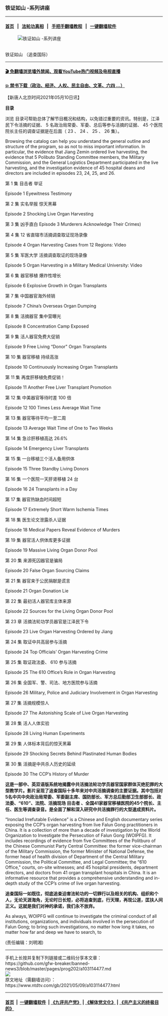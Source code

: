 ### 铁证如山 -系列讲座
------------------------

#### [首页](https://github.com/gfw-breaker/banned-news3/blob/master/README.md) &nbsp;&nbsp;|&nbsp;&nbsp; [法轮功真相](https://github.com/begood0513/basic/blob/master/README.md)  &nbsp;&nbsp;|&nbsp;&nbsp; [手把手翻墙教程](https://github.com/gfw-breaker/guides/wiki)  &nbsp;&nbsp;|&nbsp;&nbsp; [一键翻墙软件](https://github.com/gfw-breaker/nogfw/blob/master/README.md)  



<div><div class="featured_image">
 <figure>
  <img alt="铁证如山 -系列讲座" src="https://i.ntdtv.com/assets/uploads/2021/05/ef328d428492962a860cb0256f65835c-800x450.jpg"/>
 </figure><br/>
 <span class="caption">
  铁证如山 （追查国际）
 </span>
</div>
</div><hr/>

#### [ 🎬  免翻墙浏览墙外禁闻、观看YouTube热门视频及电视直播](https://github.com/gfw-breaker/HelloWorld)

#### [ 💥  禁书下载（政治、经济、人权、民主自由、文革、六四 ...）](https://github.com/gfw-breaker/books/blob/master/README.md)

<div><div class="post_content" itemprop="articleBody">
 <p>
  【新唐人北京时间2021年05月10日讯】
 </p>
 <p class="p1">
  <span class="s1">
   <b>
    目录
   </b>
  </span>
 </p>
 <p class="p2">
  <span class="s2">
   浏览
  </span>
  <span class="s1">
   目录可帮助总体了解节目概况和结构，以免错过重要的资讯。特别是，江泽民下令活摘的证据、
  </span>
  <span class="s3">
   5
  </span>
  <span class="s1">
   名政治局常委、军委、总后等参与活摘的证据、
  </span>
  <span class="s3">
   45
  </span>
  <span class="s1">
   个医院院长主任的调查证据是在后面（
  </span>
  <span class="s3">
   23
  </span>
  <span class="s1">
   、
  </span>
  <span class="s3">
   24
  </span>
  <span class="s1">
   、
  </span>
  <span class="s3">
   25
  </span>
  <span class="s1">
   、
  </span>
  <span class="s3">
   26
  </span>
  <span class="s1">
   集）。
  </span>
 </p>
 <p class="p3">
  <span class="s1">
   Browsing the catalog can help you understand the general outline and structure of the program, so as not to miss important information. In particular, the evidence that Jiang Zemin ordered live harvesting, the evidence that 5 Polibuto Standing Committee members, the Military Commission, and the General Logistics Department participated in the live harvesting, and the investigation evidence of 45 hospital deans and directors are included in episodes 23, 24, 25, and 26.
  </span>
 </p>
 <p class="p5">
  <span class="s1">
   第
  </span>
  <span class="s4">
   1
  </span>
  <span class="s1">
   集
  </span>
  <span class="s1">
   <ok href="https://www.ntdtv.com/gb/目击者.htm">
    目击者
   </ok>
   举证
  </span>
 </p>
 <p class="p6">
  <span class="s1">
   Episode 1 Eyewitness Testimony
  </span>
 </p>
 <p class="p5">
  <span class="s1">
   第
  </span>
  <span class="s4">
   2
  </span>
  <span class="s1">
   集
  </span>
  <span class="s1">
   <ok href="https://www.ntdtv.com/gb/实名举报.htm">
    实名举报
   </ok>
   惊天黑幕
  </span>
 </p>
 <p class="p6">
  <span class="s1">
   Episode 2 Shocking Live Organ Harvesting
  </span>
 </p>
 <p class="p6">
  <span class="s5">
   第
  </span>
  <span class="s1">
   3
  </span>
  <span class="s5">
   集
  </span>
  <span class="s5">
   凶手直白
  </span>
  <span class="s1">
   Episode 3 Murderers Acknowledge Their Crimes)
  </span>
 </p>
 <p class="p5">
  <span class="s1">
   第
  </span>
  <span class="s4">
   4
  </span>
  <span class="s1">
   集
  </span>
  <span class="s4">
   12
  </span>
  <span class="s1">
   省直辖市活摘调查取证现场录像
  </span>
 </p>
 <p class="p6">
  <span class="s1">
   Episode 4 Organ Harvesting Cases from 12 Regions: Video
  </span>
 </p>
 <p class="p5">
  <span class="s1">
   第
  </span>
  <span class="s4">
   5
  </span>
  <span class="s1">
   集
  </span>
  <span class="s1">
   <ok href="https://www.ntdtv.com/gb/军医大学.htm">
    军医大学
   </ok>
   活摘调查取证的现场录像
  </span>
 </p>
 <p class="p6">
  <span class="s1">
   Episode 5 Organ Harvesting in a Military Medical University: Video
  </span>
 </p>
 <p class="p5">
  <span class="s1">
   第
  </span>
  <span class="s4">
   6
  </span>
  <span class="s1">
   集
  </span>
  <span class="s1">
   <ok href="https://www.ntdtv.com/gb/器官移植.htm">
    器官移植
   </ok>
   爆炸性增长
  </span>
 </p>
 <p class="p6">
  <span class="s1">
   Episode 6 Explosive Growth in Organ Transplants
  </span>
 </p>
 <p class="p5">
  <span class="s1">
   第
  </span>
  <span class="s4">
   7
  </span>
  <span class="s1">
   集
  </span>
  <span class="s1">
   中国器官海外倾销
  </span>
 </p>
 <p class="p6">
  <span class="s1">
   Episode 7 China’s Overseas Organ Dumping
  </span>
 </p>
 <p class="p5">
  <span class="s1">
   第
  </span>
  <span class="s4">
   8
  </span>
  <span class="s1">
   集
  </span>
  <span class="s1">
   <ok href="https://www.ntdtv.com/gb/活摘器官.htm">
    活摘器官
   </ok>
   集中营曝光
  </span>
 </p>
 <p class="p6">
  <span class="s1">
   Episode 8 Concentration Camp Exposed
  </span>
 </p>
 <p class="p5">
  <span class="s1">
   第
  </span>
  <span class="s4">
   9
  </span>
  <span class="s1">
   集
  </span>
  <span class="s1">
   活人器官免费大促销
  </span>
 </p>
 <p class="p6">
  <span class="s1">
   Episode 9 Free Living “Donor" Organ Transplants
  </span>
 </p>
 <p class="p5">
  <span class="s1">
   第
  </span>
  <span class="s4">
   10
  </span>
  <span class="s1">
   集
  </span>
  <span class="s1">
   <ok href="https://www.ntdtv.com/gb/器官移植.htm">
    器官移植
   </ok>
   持续高涨
  </span>
 </p>
 <p class="p6">
  <span class="s1">
   Episode 10 Continuously Increasing Organ Transplants
  </span>
 </p>
 <p class="p5">
  <span class="s1">
   第
  </span>
  <span class="s4">
   11
  </span>
  <span class="s1">
   集
  </span>
  <span class="s1">
   再度肝移植免费促销！
  </span>
 </p>
 <p class="p6">
  <span class="s1">
   Episode 11 Another Free Liver Transplant Promotion
  </span>
 </p>
 <p class="p5">
  <span class="s1">
   第
  </span>
  <span class="s4">
   12
  </span>
  <span class="s1">
   集
  </span>
  <span class="s1">
   中美器官等待时差
  </span>
  <span class="s4">
   100
  </span>
  <span class="s1">
   倍
  </span>
 </p>
 <p class="p6">
  <span class="s1">
   Episode 12 100 Times Less Average Wait Time
  </span>
 </p>
 <p class="p5">
  <span class="s1">
   第
  </span>
  <span class="s4">
   13
  </span>
  <span class="s1">
   集
  </span>
  <span class="s1">
   器官等待平均一至二周
  </span>
 </p>
 <p class="p6">
  <span class="s1">
   Episode 13 Average Wait Time of One to Two Weeks
  </span>
 </p>
 <p class="p5">
  <span class="s1">
   第
  </span>
  <span class="s4">
   14
  </span>
  <span class="s1">
   集
  </span>
  <span class="s1">
   急诊肝移植高达
  </span>
  <span class="s4">
   26.6%
  </span>
 </p>
 <p class="p6">
  <span class="s1">
   Episode 14 Emergency Liver Transplants
  </span>
 </p>
 <p class="p5">
  <span class="s1">
   第
  </span>
  <span class="s4">
   15
  </span>
  <span class="s1">
   集
  </span>
  <span class="s1">
   一台移植三个活人备用供体
  </span>
 </p>
 <p class="p6">
  <span class="s1">
   Episode 15 Three Standby Living Donors
  </span>
 </p>
 <p class="p5">
  <span class="s1">
   第
  </span>
  <span class="s4">
   16
  </span>
  <span class="s1">
   集
  </span>
  <span class="s1">
   一个医院一天肝肾移植
  </span>
  <span class="s4">
   24
  </span>
  <span class="s1">
   台
  </span>
 </p>
 <p class="p6">
  <span class="s1">
   Episode 16 24 Transplants in a Day
  </span>
 </p>
 <p class="p5">
  <span class="s1">
   第
  </span>
  <span class="s4">
   17
  </span>
  <span class="s1">
   集
  </span>
  <span class="s1">
   器官热缺血时间超短
  </span>
 </p>
 <p class="p6">
  <span class="s1">
   Episode 17 Extremely Short Warm Ischemia Times
  </span>
 </p>
 <p class="p5">
  <span class="s1">
   第
  </span>
  <span class="s4">
   18
  </span>
  <span class="s1">
   集
  </span>
  <span class="s1">
   医生论文泄露杀人证据
  </span>
 </p>
 <p class="p6">
  <span class="s1">
   Episode 18 Medical Papers Reveal Evidence of Murders
  </span>
 </p>
 <p class="p5">
  <span class="s1">
   第
  </span>
  <span class="s4">
   19
  </span>
  <span class="s1">
   集
  </span>
  <span class="s1">
   器官活人供体库更多证据
  </span>
 </p>
 <p class="p6">
  <span class="s1">
   Episode 19 Massive Living Organ Donor Pool
  </span>
 </p>
 <p class="p5">
  <span class="s1">
   第
  </span>
  <span class="s4">
   20
  </span>
  <span class="s1">
   集
  </span>
  <span class="s1">
   来源死囚器官是骗局
  </span>
 </p>
 <p class="p6">
  <span class="s1">
   Episode 20 False Organ Sourcing Claims
  </span>
 </p>
 <p class="p5">
  <span class="s1">
   第
  </span>
  <span class="s4">
   21
  </span>
  <span class="s1">
   集
  </span>
  <span class="s1">
   器官来于公民捐献是谎言
  </span>
 </p>
 <p class="p6">
  <span class="s1">
   Episode 21 Organ Donation Lie
  </span>
 </p>
 <p class="p5">
  <span class="s1">
   第
  </span>
  <span class="s4">
   22
  </span>
  <span class="s1">
   集
  </span>
  <span class="s1">
   最初活人器官库主体来源
  </span>
 </p>
 <p class="p6">
  <span class="s1">
   Episode 22 Sources for the Living Organ Donor Pool
  </span>
 </p>
 <p class="p5">
  <span class="s1">
   第
  </span>
  <span class="s4">
   23
  </span>
  <span class="s1">
   章
  </span>
  <span class="s1">
   活摘法轮功学员器官是江泽民下令
  </span>
 </p>
 <p class="p6">
  <span class="s1">
   Episode 23 Live Organ Harvesting Ordered by Jiang
  </span>
 </p>
 <p class="p5">
  <span class="s1">
   第
  </span>
  <span class="s4">
   24
  </span>
  <span class="s1">
   集
  </span>
  <span class="s1">
   取证中共高层参与活摘
  </span>
 </p>
 <p class="p6">
  <span class="s1">
   Episode 24 Top Officials’ Organ Harvesting Crime
  </span>
 </p>
 <p class="p5">
  <span class="s1">
   第
  </span>
  <span class="s4">
   25
  </span>
  <span class="s1">
   集
  </span>
  <span class="s1">
   取证政法委、
  </span>
  <span class="s4">
   610
  </span>
  <span class="s1">
   参与活摘
  </span>
 </p>
 <p class="p6">
  <span class="s1">
   Episode 25 The 610 Office’s Role in Organ Harvesting
  </span>
 </p>
 <p class="p5">
  <span class="s1">
   第
  </span>
  <span class="s4">
   26
  </span>
  <span class="s1">
   集
  </span>
  <span class="s1">
   全国军、警、司法、地方医院参与活摘
  </span>
 </p>
 <p class="p6">
  <span class="s1">
   Episode 26 Military, Police and Judiciary Involvement in Organ Harvesting
  </span>
 </p>
 <p class="p5">
  <span class="s1">
   第
  </span>
  <span class="s4">
   27
  </span>
  <span class="s1">
   集
  </span>
  <span class="s1">
   活摘规模惊人
  </span>
 </p>
 <p class="p6">
  <span class="s1">
   Episode 27 The Astonishing Scale of Live Organ Harvesting
  </span>
 </p>
 <p class="p5">
  <span class="s1">
   第
  </span>
  <span class="s4">
   28
  </span>
  <span class="s1">
   集
  </span>
  <span class="s1">
   活人人体实验
  </span>
 </p>
 <p class="p6">
  <span class="s1">
   Episode 28 Living Human Experiments
  </span>
 </p>
 <p class="p5">
  <span class="s1">
   第
  </span>
  <span class="s4">
   29
  </span>
  <span class="s1">
   集
  </span>
  <span class="s1">
   人体标本背后的惊天黑幕
  </span>
 </p>
 <p class="p6">
  <span class="s1">
   Episode 29 Shocking Secrets Behind Plastinated Human Bodies
  </span>
 </p>
 <p class="p5">
  <span class="s1">
   第
  </span>
  <span class="s4">
   30
  </span>
  <span class="s1">
   集
  </span>
  <span class="s1">
   活摘是中共杀人历史的延续
  </span>
 </p>
 <p class="p6">
  <span class="s1">
   Episode 30 The CCP’s History of Murder
  </span>
 </p>
 <p class="p2">
  <p class="p3">
   <span class="s1">
    <b>
     这是一部中、英双语版系统地揭露中共活摘法轮功学员器官国家群体灭绝犯罪的大型教学片。影片呈现了追查国际十多年来对中共活摘调查的主要证据。其中包括对5名中共中央政治局常委、军委副主席、国防部长、军方总后勤部卫生部部长、政法委、“610”、法院、活摘现场
     <ok href="https://www.ntdtv.com/gb/目击者.htm">
      目击者
     </ok>
     、全国41家器官移植医院的45个院长、主任、医生等调查录音。是全面了解和深入研究中共活摘罪行的大型速成资料片。
    </b>
   </span>
  </p>
  <p class="p4">
   <span class="s1">
    “Ironclad Irrefutable Evidence” is a Chinese and English documentary series exposing the CCP’s organ harvesting from live Falun Gong practitioners in China. It is a collection of more than a decade of investigation by the World Organization to Investigate the Persecution of Falun Gong (WOIPFG). It includes recordings of evidence from five Committees of the Politburo of the Chinese Communist Party Central Committee: the former vice-chairman of the Military Commission, the former Minister of National Defense, the former head of health division of Department of the Central Military Commission, the Political
   </span>
   <span class="s2">
    Committee,
   </span>
   <span class="s1">
    and Legal Committee; the “610 Office," courts,
   </span>
   <span class="s2">
    on-site
   </span>
   <span class="s1">
    witnesses; and 45 hospital presidents, department directors, and doctors from 41 organ transplant hospitals in China. It is an informative resource that provides a comprehensive understanding and in-depth study of the CCP’s crime of live organ harvesting.
   </span>
  </p>
  <p class="p6">
   <span class="s1">
    <b>
     追查国际一如既往，彻底追查迫害法轮功的一切罪行以及相关的机构、组织和个人，无论天涯海角，无论时日长短，必将追查到底，行天理，再现公道，匡扶人间正义。这就是我们对神的承诺，我们永不放弃。
    </b>
   </span>
  </p>
  <p class="p7">
   <span class="s1">
    As always, WOIPFG will continue to investigate the criminal conduct of all institutions, organizations, and individuals involved in the persecution of Falun Gong; to bring such investigations, no matter how long it takes, no matter how far and deep we have to search, to
   </span>
  </p>
  <p>
   (责任编辑：刘明湘)
  </p>
  <div class="single_ad">
  </div>
 </p>
</div>
</div>
<hr/>
手机上长按并复制下列链接或二维码分享本文章：<br/>
https://github.com/gfw-breaker/banned-news3/blob/master/pages/prog202/a103114477.md <br/>
<a href='https://github.com/gfw-breaker/banned-news3/blob/master/pages/prog202/a103114477.md'><img src='https://github.com/gfw-breaker/banned-news3/blob/master/pages/prog202/a103114477.md.png'/></a> <br/>
原文地址（需翻墙访问）：https://www.ntdtv.com/gb/2021/05/09/a103114477.html


------------------------
#### [首页](https://github.com/gfw-breaker/banned-news3/blob/master/README.md) &nbsp;|&nbsp; [一键翻墙软件](https://github.com/gfw-breaker/nogfw/blob/master/README.md) &nbsp;| [《九评共产党》](https://github.com/gfw-breaker/9ping.md/blob/master/README.md#九评之一评共产党是什么) | [《解体党文化》](https://github.com/gfw-breaker/jtdwh.md/blob/master/README.md) | [《共产主义的终极目的》](https://github.com/gfw-breaker/gczydzjmd.md/blob/master/README.md)


<img src='http://gfw-breaker.win/banned-news3/pages/prog202/a103114477.md' width='0px' height='0px'/>